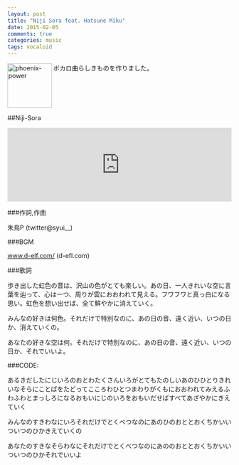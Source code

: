 ```yaml
---
layout: post
title: "Niji Sora feat. Hatsune Miku"
date: 2015-02-05
comments: true
categories: music
tags: vocaloid
---
```

<img src="{{ root_url }}/images/more.png" alt="phoenix-power" align="left" width="100" height="100">ボカロ曲らしきものを作りました。<!--more--><br clear="all">

##Niji-Sora

<iframe width="100%" height="166" scrolling="no" frameborder="no" src="https://w.soundcloud.com/player/?url=https%3A//api.soundcloud.com/tracks/189575796&amp;color=ff5500&amp;auto_play=false&amp;hide_related=false&amp;show_comments=true&amp;show_user=true&amp;show_reposts=false"></iframe>

###作詞,作曲

朱鳥P (twitter@syui__)

###BGM

www.d-elf.com/ (d-efl.com)


###歌詞

歩き出した虹色の音は、沢山の色がとても楽しい。あの日、一人きれいな空に言葉を辿って、心は一つ、周りが雲におおわれて見える。フワフワと真っ白になる思い。虹色を想い出せば、全て鮮やかに消えていく。

みんなの好きは何色。それだけで特別なのに、あの日の音、遠く近い、いつの日か、消えていくの。

あなたの好きな空は何。それだけで特別なのに、あの日の音、遠く近い、いつの日か、それでいいよ。

###CODE:

あるきだしたにじいろのおとわたくさんいろがとてもたのしいあのひひとりきれいなそらにことばをたどってこころわひとつまわりがくもにおおわれてみえるふわふわとまっしろになるおもいにじのいろをおもいだせばすべてあざやかにきえていく

みんなのすきわなにいろそれだけでとくべつなのにあのひのおととおくちかいいついつのひかきえていくの

あなたのすきなそらわなにそれだけでとくべつなのにあののおととおくちかいいついつのひかそれでいいよ

